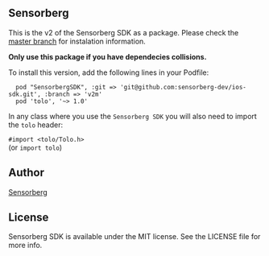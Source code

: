 ## Sensorberg

<!--[![CI Status](http://img.shields.io/travis/tagyro/Sensorberg.svg?style=flat)](https://travis-ci.org/tagyro/Sensorberg)
[![Version](https://img.shields.io/cocoapods/v/Sensorberg.svg?style=flat)](http://cocoapods.org/pods/Sensorberg)
[![License](https://img.shields.io/cocoapods/l/Sensorberg.svg?style=flat)](http://cocoapods.org/pods/Sensorberg)
[![Platform](https://img.shields.io/cocoapods/p/Sensorberg.svg?style=flat)](http://cocoapods.org/pods/Sensorberg)-->

This is the v2 of the Sensorberg SDK as a package.
Please check the [master branch](https://github.com/sensorberg-dev/ios-sdk) for instalation information.

**Only use this package if you have dependecies collisions.**

To install this version, add the following lines in your Podfile:  

````  
  pod "SensorbergSDK", :git => 'git@github.com:sensorberg-dev/ios-sdk.git', :branch => 'v2m'  
  pod 'tolo', '~> 1.0'  
````  

In any class where you use the `Sensorberg SDK` you will also need to import the `tolo` header:  

`#import <tolo/Tolo.h>`  
(or `import tolo`)

## Author

[Sensorberg](https://sensorberg.com)


## License

Sensorberg SDK is available under the MIT license. See the LICENSE file for more info.
